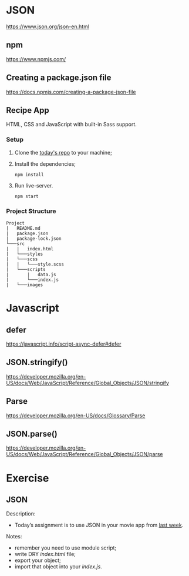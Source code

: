 # JSON

https://www.json.org/json-en.html

## npm

https://www.npmjs.com/

## Creating a package.json file

https://docs.npmjs.com/creating-a-package-json-file

## Recipe App

HTML, CSS and JavaScript with built-in Sass support.

### Setup

1. Clone the [today's repo](https://github.com/FBw-26/live-coding/tree/master/may/04-05) to your machine;

2. Install the dependencies;  
    ```
    npm install
    ```

3. Run live-server.
    ```
    npm start
    ```

### Project Structure

```
Project
|   README.md
|   package.json
|   package-lock.json
└───src
|   |   index.html
|   └───styles
|   └───scss
|   |   └───style.scss
|   └───scripts
|       |   data.js
|       └───index.js
|   └───images
```

# Javascript 

## defer

https://javascript.info/script-async-defer#defer

## JSON.stringify()

https://developer.mozilla.org/en-US/docs/Web/JavaScript/Reference/Global_Objects/JSON/stringify

## Parse 

https://developer.mozilla.org/en-US/docs/Glossary/Parse

## JSON.parse()

https://developer.mozilla.org/en-US/docs/Web/JavaScript/Reference/Global_Objects/JSON/parse

# Exercise

## JSON

Description:

* Today’s assignment is to use JSON in your movie app from [last week](https://github.com/marcelosperalta/dci/tree/master/200430#exercise).

Notes:

* remember you  need to use module script;
* write DRY _index.html_ file;
* export your object;
* import that object into your _index.js_.
